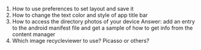1. How to use preferences to set layout and save it
2. How to change the text color and style of app title bar
3. How to access the directory photos of your device
Answer: add an entry to the android manifest file and get a sample of how to get info from the content manager
4. Which image recycleviewer to use? Picasso or others?
